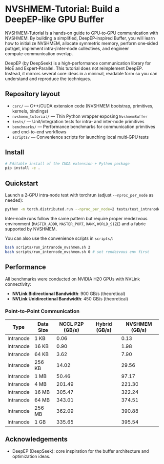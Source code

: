 # NVSHMEM‑Tutorial: Build a DeepEP‑like GPU Buffer

NVSHMEM‑Tutorial is a hands‑on guide to GPU‑to‑GPU communication with NVSHMEM. By building a simplified, DeepEP‑inspired Buffer, you will learn how to initialize NVSHMEM, allocate symmetric memory, perform one‑sided put/get, implement intra‑/inter‑node collectives, and engineer compute‑communication overlap.

DeepEP (by DeepSeek) is a high‑performance communication library for MoE and Expert‑Parallel. This tutorial does not reimplement DeepEP. Instead, it mirrors several core ideas in a minimal, readable form so you can understand and reproduce the techniques.


## Repository layout
- `csrc/` — C++/CUDA extension code (NVSHMEM bootstrap, primitives, kernels, bindings)
- `nvshmem_tutorial/` — Thin Python wrapper exposing `NvshmemBuffer`
- `tests/` — Unit/integration tests for intra‑ and inter‑node primitives
- `benchmarks/` — Performance benchmarks for communication primitives and end-to-end workflows
- `scripts/` — Convenience scripts for launching local multi‑GPU tests


## Install
```bash
# Editable install of the CUDA extension + Python package
pip install -e .
```


## Quickstart
Launch a 2‑GPU intra‑node test with torchrun (adjust `--nproc_per_node` as needed):
```bash
python -m torch.distributed.run --nproc_per_node=2 tests/test_intranode_nvshmem.py
```

Inter‑node runs follow the same pattern but require proper rendezvous environment (`MASTER_ADDR`, `MASTER_PORT`, `RANK`, `WORLD_SIZE`) and a fabric supported by NVSHMEM.

You can also use the convenience scripts in `scripts/`:
```bash
bash scripts/run_intranode_nvshmem.sh 2
bash scripts/run_internode_nvshmem.sh 0 # set rendezvous env first
```


## Performance

All benchmarks were conducted on NVIDIA H20 GPUs with NVLink connectivity:
- **NVLink Bidirectional Bandwidth**: 900 GB/s (theoretical)
- **NVLink Unidirectional Bandwidth**: 450 GB/s (theoretical)

### Point-to-Point Communication

| Type      | Data Size | NCCL P2P (GB/s) | Hybrid (GB/s)   | NVSHMEM (GB/s) |
| --------- |-----------|-----------------|-----------------|----------------|
| Intranode | 1 KB      | 0.06            |                 | 0.13           | 
| Intranode | 16 KB     | 0.90            |                 | 1.98           |
| Intranode | 64 KB     | 3.62            |                 | 7.90           |
| Intranode | 256 KB    | 14.02           |                 | 29.56          |
| Intranode | 1 MB      | 50.46           |                 | 97.17          |
| Intranode | 4 MB      | 201.49          |                 | 221.30         |
| Intranode | 16 MB     | 305.47          |                 | 322.24         |
| Intranode | 64 MB     | 343.01          |                 | 374.51         |
| Intranode | 256 MB    | 362.09          |                 | 390.88         |
| Intranode | 1 GB      | 335.65          |                 | 395.54         |




## Acknowledgements
- DeepEP (DeepSeek): core inspiration for the buffer architecture and optimization ideas.


